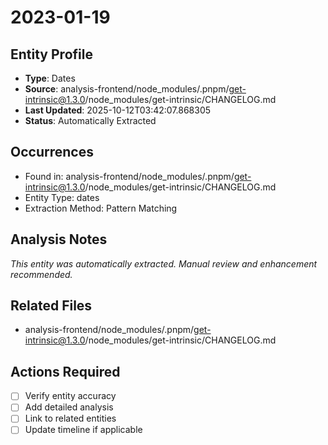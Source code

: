 # 2023-01-19

## Entity Profile
- **Type**: Dates
- **Source**: analysis-frontend/node_modules/.pnpm/get-intrinsic@1.3.0/node_modules/get-intrinsic/CHANGELOG.md
- **Last Updated**: 2025-10-12T03:42:07.868305
- **Status**: Automatically Extracted

## Occurrences
- Found in: analysis-frontend/node_modules/.pnpm/get-intrinsic@1.3.0/node_modules/get-intrinsic/CHANGELOG.md
- Entity Type: dates
- Extraction Method: Pattern Matching

## Analysis Notes
*This entity was automatically extracted. Manual review and enhancement recommended.*

## Related Files
- analysis-frontend/node_modules/.pnpm/get-intrinsic@1.3.0/node_modules/get-intrinsic/CHANGELOG.md

## Actions Required
- [ ] Verify entity accuracy
- [ ] Add detailed analysis
- [ ] Link to related entities
- [ ] Update timeline if applicable
